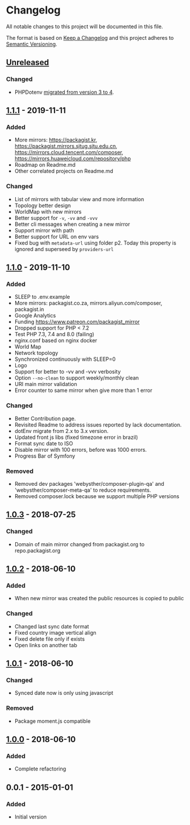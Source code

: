 # Changelog
All notable changes to this project will be documented in this file.

The format is based on [Keep a Changelog](http://keepachangelog.com/en/1.0.0/)
and this project adheres to [Semantic Versioning](http://semver.org/spec/v2.0.0.html).

## [Unreleased]
### Changed
- PHPDotenv [migrated from version 3 to 4](https://github.com/vlucas/phpdotenv/blob/master/UPGRADING.md#v3-to-v4).

## [1.1.1] - 2019-11-11
### Added
- More mirrors: https://packagist.kr, https://packagist.mirrors.sjtug.sjtu.edu.cn, https://mirrors.cloud.tencent.com/composer, https://mirrors.huaweicloud.com/repository/php
- Roadmap on Readme.md
- Other correlated projects on Readme.md

### Changed
- List of mirrors with tabular view and more information
- Topology better design
- WorldMap with new mirrors
- Better support for `-v`, `-vv` and `-vvv`
- Better cli messages when creating a new mirror
- Support mirror with path
- Better support for URL on env vars
- Fixed bug with `metadata-url` using folder p2. Today this property is ignored and superseed by `providers-url`

## [1.1.0] - 2019-11-10
### Added
- SLEEP to .env.example
- More mirrors: packagist.co.za, mirrors.aliyun.com/composer, packagist.in
- Google Analytics
- Funding https://www.patreon.com/packagist_mirror
- Dropped support for PHP < 7.2
- Test PHP 7.3, 7.4 and 8.0 (failing)
- nginx.conf based on nginx docker
- World Map
- Network topology
- Synchronized continuously with SLEEP=0
- Logo
- Support for better to -vv and -vvv verbosity
- Option `--no-clean` to support weekly/monthly clean
- URI main mirror validation
- Error counter to same mirror when give more than 1 error

### Changed
- Better Contribution page.
- Revisited Readme to address issues reported by lack documentation.
- dotEnv migrate from 2.x to 3.x version.
- Updated front js libs (fixed timezone error in brazil)
- Format sync date to ISO
- Disable mirror with 100 errors, before was 1000 errors.
- Progress Bar of Symfony

### Removed
- Removed dev packages 'webysther/composer-plugin-qa' and 'webysther/composer-meta-qa' to reduce requirements.
- Removed composer.lock because we support multipĺe PHP versions

## [1.0.3] - 2018-07-25
### Changed
- Domain of main mirror changed from packagist.org to repo.packagist.org

## [1.0.2] - 2018-06-10
### Added
- When new mirror was created the public resources is copied to public

### Changed
- Changed last sync date format
- Fixed country image vertical align
- Fixed delete file only if exists
- Open links on another tab

## [1.0.1] - 2018-06-10
### Changed
- Synced date now is only using javascript

### Removed
- Package moment.js compatible

## [1.0.0] - 2018-06-10
### Added
- Complete refactoring

## 0.0.1 - 2015-01-01
### Added
- Initial version

[Unreleased]: https://github.com/Webysther/packagist-mirror/compare/1.1.1...HEAD
[1.1.1]: https://github.com/Webysther/packagist-mirror/compare/1.1.0...1.1.1
[1.1.0]: https://github.com/Webysther/packagist-mirror/compare/1.0.3...1.1.0
[1.0.3]:  https://github.com/Webysther/packagist-mirror/compare/1.0.2...1.0.3
[1.0.2]:  https://github.com/Webysther/packagist-mirror/compare/1.0.1...1.0.2
[1.0.1]:  https://github.com/Webysther/packagist-mirror/compare/1.0.0...1.0.1
[1.0.0]:  https://github.com/Webysther/packagist-mirror/compare/0.0.1...1.0.0

